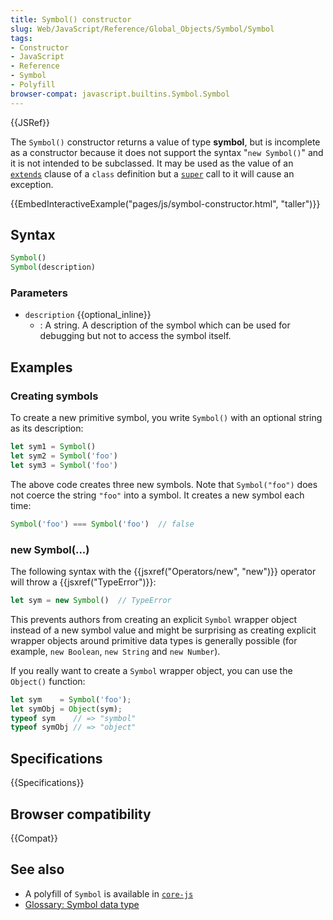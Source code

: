 ```yaml
---
title: Symbol() constructor
slug: Web/JavaScript/Reference/Global_Objects/Symbol/Symbol
tags:
- Constructor
- JavaScript
- Reference
- Symbol
- Polyfill
browser-compat: javascript.builtins.Symbol.Symbol
---
```

{{JSRef}}

The `Symbol()` constructor returns a value of type **symbol**, but is incomplete
as a constructor because it does not support the syntax "`new Symbol()`" and it
is not intended to be subclassed. It may be used as the value of an
[`extends`](/en-US/docs/Web/JavaScript/Reference/Classes/extends) clause of a
`class` definition but a
[`super`](/en-US/docs/Web/JavaScript/Reference/Operators/super) call to it will
cause an exception.

{{EmbedInteractiveExample("pages/js/symbol-constructor.html", "taller")}}

## Syntax

```js
Symbol()
Symbol(description)
```

### Parameters

- `description` {{optional_inline}}
  - : A string. A description of the symbol which can be used for debugging but
    not to access the symbol itself.

## Examples

### Creating symbols

To create a new primitive symbol, you write `Symbol()` with an optional string
as its description:

```js
let sym1 = Symbol()
let sym2 = Symbol('foo')
let sym3 = Symbol('foo')
```

The above code creates three new symbols. Note that `Symbol("foo")` does not
coerce the string `"foo"` into a symbol. It creates a new symbol each time:

```js
Symbol('foo') === Symbol('foo')  // false
```

### new Symbol(...)

The following syntax with the {{jsxref("Operators/new", "new")}}
operator will throw a {{jsxref("TypeError")}}:

```js
let sym = new Symbol()  // TypeError
```

This prevents authors from creating an explicit `Symbol` wrapper object instead
of a new symbol value and might be surprising as creating explicit wrapper
objects around primitive data types is generally possible (for example,
`new Boolean`, `new String` and `new Number`).

If you really want to create a `Symbol` wrapper object, you can use the
`Object()` function:

```js
let sym    = Symbol('foo');
let symObj = Object(sym);
typeof sym    // => "symbol"
typeof symObj // => "object"
```

## Specifications

{{Specifications}}

## Browser compatibility

{{Compat}}

## See also

- A polyfill of `Symbol` is available in
  [`core-js`](https://github.com/zloirock/core-js#ecmascript-symbol)
- [Glossary: Symbol data type](/en-US/docs/Glossary/Symbol)
